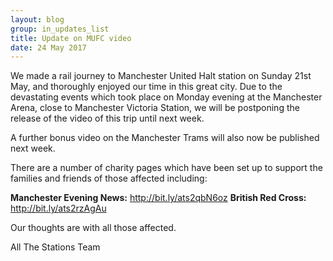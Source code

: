 ```yaml
---
layout: blog
group: in_updates_list
title: Update on MUFC video
date: 24 May 2017
---
```

We made a rail journey to Manchester United Halt station on Sunday 21st May, and thoroughly enjoyed our time in this great city.
Due to the devastating events which took place on Monday evening at the Manchester Arena, close to Manchester Victoria Station, we will be postponing the release of the video of this trip until next week.

A further bonus video on the Manchester Trams will also now be published next week.

There are a number of charity pages which have been set up to support the families and friends of those affected including:

**Manchester Evening News:** http://bit.ly/ats2qbN6oz
**British Red Cross:** http://bit.ly/ats2rzAgAu

Our thoughts are with all those affected.

All The Stations Team